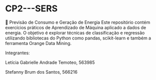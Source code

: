 # CP2---SERS
🔋 Previsão de Consumo e Geração de Energia  Este repositório contém exercícios práticos de Aprendizado de Máquina aplicado a dados de energia. O objetivo é explorar técnicas de classificação e regressão utilizando bibliotecas do Python como pandas, scikit-learn e também a ferramenta Orange Data Mining.

Integrantes:

Letícia Gabrielle Andrade Temoteo, 563985

Stefanny Brum dos Santos, 566216
